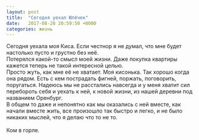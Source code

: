 ```yaml
---
layout: post
title:  "Сегодня уехал Юлёчек"
date:   2017-08-28 20:59:50 +0000
categories: жизнь
---
```

  Сегодня уехала моя Киса. Если честнор я не думал, что мне будет настолько пусто и грустно без неё.<br/>
  Потерялся какой-то смысл моей жизни. Даже покупка квартиры кажется теперь не такой интересной целью. <br/>
  Просто жуть, как мне её не хватает. Моя кисонька. Так хорошо когда она рядом. Есть с кем пострадать фигней, поржать, поговорить, поругаться.
  Надеюсь мы не расстались навсегда и у меня хватит сил перебороть себя и уехать к ней, к новой жизни, из нашей деревни под названием Оренбург.<br/>
  В общем то даже и непонятно как мы оказались с ней вместе, как начали вместе жить, все произошло так быстро и легко, и не было никаких мыслей, что я делаю что то не то.
  <br/>
  <br/>
  <span>Ком в горле.</span>
  

